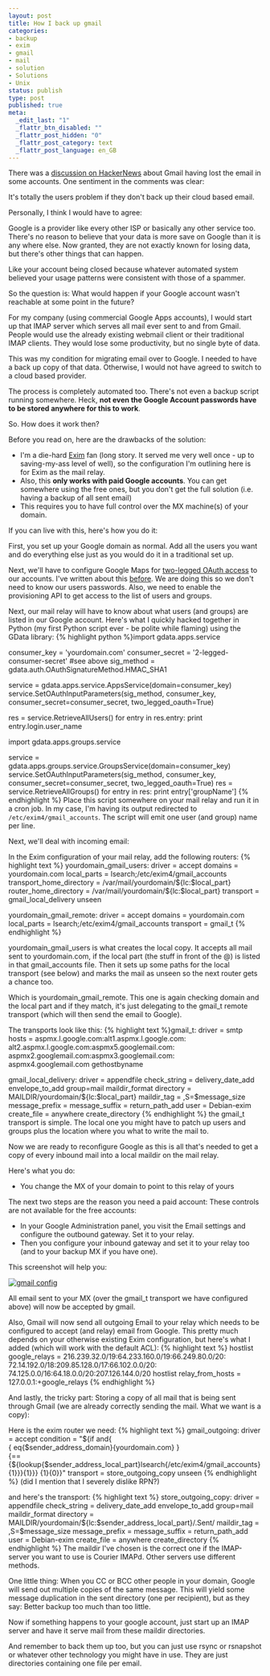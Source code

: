 ```yaml
---
layout: post
title: How I back up gmail
categories:
- backup
- exim
- gmail
- mail
- solution
- Solutions
- Unix
status: publish
type: post
published: true
meta:
  _edit_last: "1"
  _flattr_btn_disabled: ""
  _flattr_post_hidden: "0"
  _flattr_post_category: text
  _flattr_post_language: en_GB
---
```

There was a [discussion on HackerNews](http://news.ycombinator.com/item?id=2269346) about Gmail having lost the email in some accounts. One sentiment in the comments was clear:

It's totally the users problem if they don't back up their cloud based email.

Personally, I think I would have to agree:

Google is a provider like every other ISP or basically any other service too. There's no reason to believe that your data is more save on Google than it is any where else. Now granted, they are not exactly known for losing data, but there's other things that can happen.

Like your account being closed because whatever automated system believed your usage patterns were consistent with those of a spammer.

So the question is: What would happen if your Google account wasn't reachable at some point in the future?

For my company (using commercial Google Apps accounts), I would start up that IMAP server which serves all mail ever sent to and from Gmail. People would use the already existing webmail client or their traditional IMAP clients. They would lose some productivity, but no single byte of data.

This was my condition for migrating email over to Google. I needed to have a back up copy of that data. Otherwise, I would not have agreed to switch to a cloud based provider.

The process is completely automated too. There's not even a backup script running somewhere. Heck, <strong>not even the Google Account passwords have to be stored anywhere for this to work</strong>.

So. How does it work then?

Before you read on, here are the drawbacks of the solution:
<ul>
	<li>I'm a die-hard <a href="http://exim.org/">Exim</a> fan (long story. It served me very well once - up to saving-my-ass level of well), so the configuration I'm outlining here is for Exim as the mail relay.</li>
	<li>Also, this <strong>only works with paid Google accounts</strong>. You can get somewhere using the free ones, but you don't get the full solution (i.e. having a backup of all sent email)</li>
	<li>This requires you to have full control over the MX machine(s) of your domain.</li>
</ul>
If you can live with this, here's how you do it:

First, you set up your Google domain as normal. Add all the users you want and do everything else just as you would do it in a traditional set up.

Next, we'll have to configure Google Maps for <a href="http://www.gnegg.ch/2010/06/google-apps-provisioning-two-legged-oauth/">two-legged OAuth access</a> to our accounts. I've written about this <a href="http://www.gnegg.ch/2010/06/google-apps-provisioning-two-legged-oauth/">before</a>. We are doing this so we don't need to know our users passwords. Also, we need to enable the provisioning API to get access to the list of users and groups.

Next, our mail relay will have to know about what users (and groups) are listed in our Google account. Here's what I quickly hacked together in Python (my first Python script ever - be polite while flaming) using the GData library:
{% highlight python %}import gdata.apps.service

consumer_key = 'yourdomain.com'
consumer_secret = '2-legged-consumer-secret' #see above
sig_method = gdata.auth.OAuthSignatureMethod.HMAC_SHA1

service = gdata.apps.service.AppsService(domain=consumer_key)
service.SetOAuthInputParameters(sig_method, consumer_key,\
  consumer_secret=consumer_secret, two_legged_oauth=True)

res = service.RetrieveAllUsers()
for entry in res.entry:
    print entry.login.user_name

import gdata.apps.groups.service

service = gdata.apps.groups.service.GroupsService(domain=consumer_key)
service.SetOAuthInputParameters(sig_method, consumer_key,\
  consumer_secret=consumer_secret, two_legged_oauth=True)
res = service.RetrieveAllGroups()
for entry in res:
    print entry['groupName']
{% endhighlight %}
Place this script somewhere on your mail relay and run it in a cron job. In my case, I'm having its output redirected to <code>/etc/exim4/gmail_accounts</code>. The script will emit one user (and group) name per line.

Next, we'll deal with incoming email:

In the Exim configuration of your mail relay, add the following routers:
{% highlight text %}
yourdomain_gmail_users:
  driver = accept
  domains = yourdomain.com
  local_parts = lsearch;/etc/exim4/gmail_accounts
  transport_home_directory = /var/mail/yourdomain/${lc:$local_part}
  router_home_directory = /var/mail/yourdomain/${lc:$local_part}
  transport = gmail_local_delivery
  unseen

yourdomain_gmail_remote:
  driver = accept
  domains = yourdomain.com
  local_parts = lsearch;/etc/exim4/gmail_accounts
  transport = gmail_t
{% endhighlight %}

yourdomain_gmail_users is what creates the local copy. It accepts all mail sent to yourdomain.com, if the local part (the stuff in front of the @) is listed in that gmail_accounts file. Then it sets up some paths for the local transport (see below) and marks the mail as unseen so the next router gets a chance too.

Which is yourdomain_gmail_remote. This one is again checking domain and the local part and if they match, it's just delegating to the gmail_t remote transport (which will then send the email to Google).

The transports look like this:
{% highlight text %}gmail_t:
  driver = smtp
  hosts = aspmx.l.google.com:alt1.aspmx.l.google.com:\
    alt2.aspmx.l.google.com:aspmx5.googlemail.com:\
    aspmx2.googlemail.com:aspmx3.googlemail.com:\
    aspmx4.googlemail.com
  gethostbyname

gmail_local_delivery:
  driver = appendfile
  check_string =
  delivery_date_add
  envelope_to_add
  group=mail
  maildir_format
  directory = MAILDIR/yourdomain/${lc:$local_part}
  maildir_tag = ,S=$message_size
  message_prefix =
  message_suffix =
  return_path_add
  user = Debian-exim
  create_file = anywhere
  create_directory
{% endhighlight %}
the gmail_t transport is simple. The local one you might have to patch up users and groups plus the location where you what to write the mail to.

Now we are ready to reconfigure Google as this is all that's needed to get a copy of every inbound mail into a local maildir on the mail relay.

Here's what you do:
<ul>
	<li>You change the MX of your domain to point to this relay of yours</li>
</ul>
The next two steps are the reason you need a paid account: These controls are not available for the free accounts:
<ul>
	<li>In your Google Administration panel, you visit the Email settings and configure the outbound gateway. Set it to your relay.</li>
	<li>Then you configure your inbound gateway and set it to your relay too (and to your backup MX if you have one).</li>
</ul>
This screenshot will help you:

[![gmail config](/assets/gmail-config-300x102.png)](http://www.gnegg.ch/wp-content/uploads/2011/02/gmail-config.png)

All email sent to your MX (over the gmail_t transport we have configured above) will now be accepted by gmail.

Also, Gmail will now send all outgoing Email to your relay which needs to be configured to accept (and relay) email from Google. This pretty much depends on your otherwise existing Exim configuration, but here's what I added (which will work with the default ACL):
{% highlight text %}
hostlist   google_relays = 216.239.32.0/19:64.233.160.0/19:66.249.80.0/20:\
    72.14.192.0/18:209.85.128.0/17:66.102.0.0/20:\
    74.125.0.0/16:64.18.0.0/20:207.126.144.0/20
hostlist   relay_from_hosts = 127.0.0.1:+google_relays
{% endhighlight %}

And lastly, the tricky part: Storing a copy of all mail that is being sent through Gmail (we are already correctly sending the mail. What we want is a copy):

Here is the exim router we need:
{% highlight text %}
gmail_outgoing:
  driver = accept
  condition = "${if and{\
    { eq{$sender_address_domain}{yourdomain.com} }\
    {=={${lookup{$sender_address_local_part}lsearch{/etc/exim4/gmail_accounts}{1}}}{1}}} {1}{0}}"
  transport = store_outgoing_copy
  unseen
{% endhighlight %}
(did I mention that I severely dislike RPN?)

and here's the transport:
{% highlight text %}
store_outgoing_copy:
  driver = appendfile
  check_string =
  delivery_date_add
  envelope_to_add
  group=mail
  maildir_format
  directory = MAILDIR/yourdomain/${lc:$sender_address_local_part}/.Sent/
  maildir_tag = ,S=$message_size
  message_prefix =
  message_suffix =
  return_path_add
  user = Debian-exim
  create_file = anywhere
  create_directory
{% endhighlight %}
The maildir I've chosen is the correct one if the IMAP-server you want to use is Courier IMAPd. Other servers use different methods.

One little thing: When you CC or BCC other people in your domain, Google will send out multiple copies of the same message. This will yield some message duplication in the sent directory (one per recipient), but as they say: Better backup too much than too little.

Now if something happens to your google account, just start up an IMAP server and have it serve mail from these maildir directories.

And remember to back them up too, but you can just use rsync or rsnapshot or whatever other technology you might have in use. They are just directories containing one file per email.
